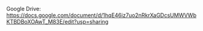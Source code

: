 Google Drive: https://docs.google.com/document/d/1hqE46iz7uo2nRkrXaGDcsUMWVWbKTBDBoXOAwT_M83E/edit?usp=sharing 
